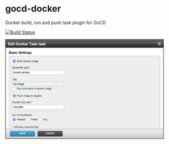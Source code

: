 # gocd-docker
Docker build, run and push task plugin for GoCD

[![Build Status](https://snap-ci.com/manojlds/gocd-docker/branch/master/build_image)](https://snap-ci.com/manojlds/gocd-docker/branch/master)

![](/docs/docker-task-config.png)
